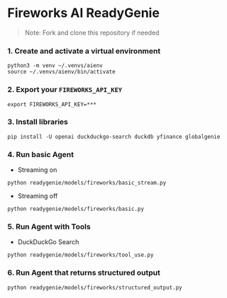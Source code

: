 # Fireworks AI ReadyGenie

> Note: Fork and clone this repository if needed

### 1. Create and activate a virtual environment

```shell
python3 -m venv ~/.venvs/aienv
source ~/.venvs/aienv/bin/activate
```

### 2. Export your `FIREWORKS_API_KEY`

```shell
export FIREWORKS_API_KEY=***
```

### 3. Install libraries

```shell
pip install -U openai duckduckgo-search duckdb yfinance globalgenie
```

### 4. Run basic Agent

- Streaming on

```shell
python readygenie/models/fireworks/basic_stream.py
```

- Streaming off

```shell
python readygenie/models/fireworks/basic.py
```

### 5. Run Agent with Tools

- DuckDuckGo Search

```shell
python readygenie/models/fireworks/tool_use.py
```


### 6. Run Agent that returns structured output

```shell
python readygenie/models/fireworks/structured_output.py
```


